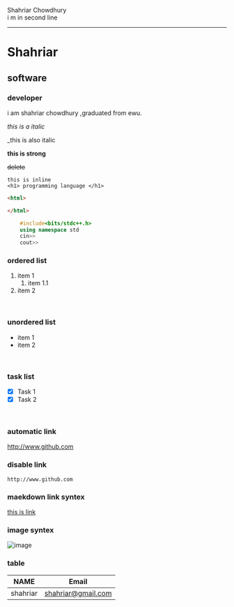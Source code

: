 <!--markdown-->
Shahriar Chowdhury  
i m in second line  

---
# Shahriar
## software
### developer

<p>i am shahriar chowdhury ,graduated from ewu.</p>
<i>this is a italic</i>  

_this is also italic

__this is strong__

~~delete~~

`this is inline`  
`<h1> programming language </h1>`  
```html
<html>

</html>
```

```c++
    #include<bits/stdc++.h>
    using namespace std
    cin>>
    cout>>
```

### ordered  list
1. item 1
    1. item 1.1
2. item 2

<br/>

### unordered list
- item 1  
- item 2


<br/>  

### task list   
- [x] Task 1  
- [x] Task 2  

<br/>  

### automatic link  
http://www.github.com   

### disable link  
`http://www.github.com`  

### maekdown link syntex   
[this is link](http://www.github.com)


### image syntex  

![image](./image/shah.JPG)  

<!-- <img src="./image/shah.JPG"> -->


### table  
| NAME | Email |  
| ---- | ---- |  
| shahriar | shahriar@gmail.com |
